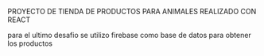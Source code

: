 PROYECTO DE TIENDA DE PRODUCTOS PARA ANIMALES REALIZADO CON REACT

para el ultimo desafio se utilizo firebase como base de datos para obtener los productos
